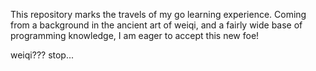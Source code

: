 This repository marks the travels of my go learning experience. Coming from a background in the ancient art of
weiqi, and a fairly wide base of programming knowledge, I am eager to accept this new foe!

weiqi??? stop...
